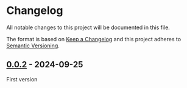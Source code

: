 # Changelog
All notable changes to this project will be documented in this file.

The format is based on [Keep a Changelog](https://keepachangelog.com/) and this
project adheres to [Semantic Versioning](https://semver.org/).

## [0.0.2] - 2024-09-25
First version

[0.0.2]: https://github.com/oscarotero/vscode-css-patterns/releases/tag/v0.0.2
